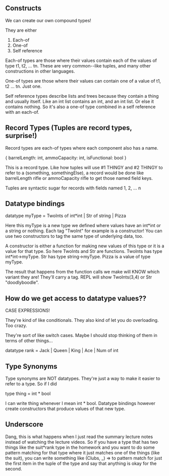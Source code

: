 ## Constructs

We can create our own compound types! 

They are either
1. Each-of
2. One-of
3. Self reference

Each-of types are those where their values contain each of the values of type t1, t2, ... tn. These are very common--like tuples, and many other constructions in other languages. 

One-of types are those where their values can contain one of a value of t1, t2 ... tn. Just one. 

Self reference types describe lists and trees because they contain a thing and usually itself. Like an int list contains an int, and an int list. Or else it contains nothing. So it's also a one-of type combined in a self reference with an each-of. 

## Record Types (Tuples are record types, surprise!)

Record types are each-of types where each component also has a name. 

{ barrelLength: int, ammoCapacity: int, isFunctional: bool }

This is a record type. Like how tuples will use #1 THINGY and #2 THINGY to refer to a (something, somethingElse), a record would be done like barrelLength rifle or ammoCapacity rifle to get those named field keys. 

Tuples are syntactic sugar for records with fields named 1, 2, ... n

## Datatype bindings

datatype myType = TwoInts of int*int
                | Str of string
                | Pizza

Here this myType is a new type we defined where values have an int*int or a string or nothing. Each tag "TwoInt" for example is a constructor! You can use two constructors to tag the same type of underlying data, too. 

A constructor is either a function for making new values of this type or it is a value for that type. So here TwoInts and Str are functions. TwoInts has type int*int->myType. Str has type string->myType. Pizza is a value of type myType. 

The result that happens from the function calls we make will KNOW which variant they are! They'll carry a tag. REPL will show TwoInts(3,4) or Str "doodlyboodle".

## How do we get access to datatype values??

CASE EXPRESSIONS! 

They're kind of like conditionals. They also kind of let you do overloading. Too crazy. 

They're sort of like switch cases. Maybe I should stop thinking of them in terms of other things...

datatype rank = Jack | Queen | King | Ace | Num of int


## Type Synonyms

Type synonyms are NOT datatypes. They're just a way to make it easier to refer to a type. So if I did

type thing = int * bool

I can write thing whenever I mean int * bool. Datatype bindings however create constructors that produce values of that new type. 

## Underscore

Dang, this is what happens when I just read the summary lecture notes instead of watching the lecture videos. So if you have a type that has two things like the suit*rank type in the homework and you want to do some pattern matching for that type where it just matches one of the things (like the suit), you can write something like (Clubs, _) => to pattern match for just the first item in the tuple of the type and say that anything is okay for the second. 

